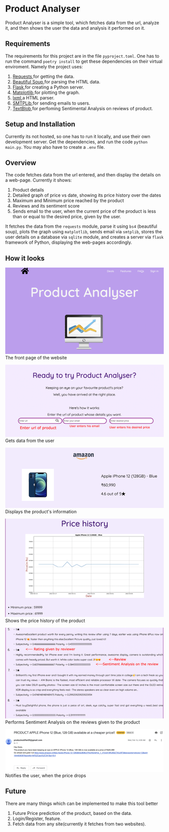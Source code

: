 # Product Analyser
Product Analyser is a simple tool, which fetches data from the url, analyze it, and then shows the user the data and analysis it performed on it.

## Requirements
The requirements for this project are in the file `pyproject.toml`. One has to run the command `poetry install` to get these dependencies on their virtual enviroment.
Namely the project uses:

1. [Requests](https://docs.python-requests.org/en/latest/),for getting the data.
2. [Beautiful Soup](https://pypi.org/project/beautifulsoup4/),for parsing the HTML data.
3. [Flask](https://flask.palletsprojects.com/en/2.0.x/),for creating a Python server.
4. [Matplotlib](https://matplotlib.org/),for plotting the graph.
5. [lxml](https://lxml.de/parsing.html),a HTML parser.
6. [SMTPLib](https://docs.python.org/3/library/smtplib.html),for sending emails to users.
7. [TextBlob](https://textblob.readthedocs.io/en/dev/),for perfoming Sentimental Analysis on reviews of product.

## Setup and Installation
Currently its not hosted, so one has to run it locally, and use their own development server. Get the dependencies, and run the code `python main.py`. 
You may also have to create a `.env` file. 

## Overview
The code fetches data from the url entered, and then display the details on a web-page. Currently it shows:

1. Product details
2. Detailed graph of price vs date, showing its price history over the dates
3. Maximum and Minimum price reached by the product
4. Reviews and its sentiment score
5. Sends email to the user, when the current price of the product is less than or equal to the desired price, given by the user.

It fetches the data from the `requests` module, parse it using `bs4` (beautiful soup), plots the graph using `matplotlib`, sends email via `smtplib`, stores the user details on a database via `sqlite` module, and creates a server via `flask` framework of Python, displaying the web-pages accordingly. 

## How it looks

![](images/home.png)
The front page of the website

![](images/part1.jpg)
Gets data from the user

![](images/info.png)
Displays the product's information

![](images/pricegraph.png)
Shows the price history of the product

![](images/review.jpg)
Performs Sentiment Analysis on the reviews given to the product

![](images/email.png)
Notifies the user, when the price drops

## Future
There are many things which can be implemented to make this tool better

1. Future Price prediction of the product, based on the data.
2. Login/Register, feature.
3. Fetch data from any site(currently it fetches from two websites).

